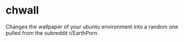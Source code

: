 # chwall
Changes the wallpaper of your ubuntu environment into a random one pulled from the subreddit r/EarthPorn
